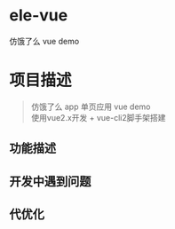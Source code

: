 # ele-vue
仿饿了么   vue demo

# 项目描述

> 仿饿了么 app 单页应用 vue demo  
使用vue2.x开发 + vue-cli2脚手架搭建

## 功能描述

## 开发中遇到问题

## 代优化